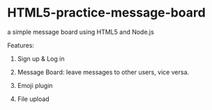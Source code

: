 # HTML5-practice-message-board
a simple message board using HTML5 and Node.js

Features:

1. Sign up & Log in

2. Message Board: leave messages to other users, vice versa.

3. Emoji plugin

4. File upload
